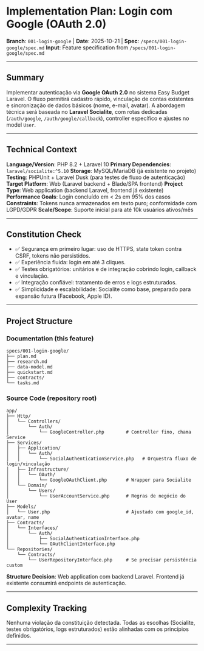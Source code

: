 # Implementation Plan: Login com Google (OAuth 2.0)

**Branch**: `001-login-google` | **Date**: 2025-10-21 | **Spec**: `/specs/001-login-google/spec.md`
**Input**: Feature specification from `/specs/001-login-google/spec.md`

---

## Summary

Implementar autenticação via **Google OAuth 2.0** no sistema Easy Budget Laravel.
O fluxo permitirá cadastro rápido, vinculação de contas existentes e sincronização de dados básicos (nome, e-mail, avatar).
A abordagem técnica será baseada no **Laravel Socialite**, com rotas dedicadas (`/auth/google`, `/auth/google/callback`), controller específico e ajustes no model `User`.

---

## Technical Context

**Language/Version**: PHP 8.2 + Laravel 10
**Primary Dependencies**: `laravel/socialite:^5.10`
**Storage**: MySQL/MariaDB (já existente no projeto)
**Testing**: PHPUnit + Laravel Dusk (para testes de fluxo de autenticação)
**Target Platform**: Web (Laravel backend + Blade/SPA frontend)
**Project Type**: Web application (backend Laravel, frontend já existente)
**Performance Goals**: Login concluído em < 2s em 95% dos casos
**Constraints**: Tokens nunca armazenados em texto puro; conformidade com LGPD/GDPR
**Scale/Scope**: Suporte inicial para até 10k usuários ativos/mês

---

## Constitution Check

-  ✅ Segurança em primeiro lugar: uso de HTTPS, state token contra CSRF, tokens não persistidos.
-  ✅ Experiência fluida: login em até 3 cliques.
-  ✅ Testes obrigatórios: unitários e de integração cobrindo login, callback e vinculação.
-  ✅ Integração confiável: tratamento de erros e logs estruturados.
-  ✅ Simplicidade e escalabilidade: Socialite como base, preparado para expansão futura (Facebook, Apple ID).

---

## Project Structure

### Documentation (this feature)

```
specs/001-login-google/
├── plan.md
├── research.md
├── data-model.md
├── quickstart.md
├── contracts/
└── tasks.md
```

### Source Code (repository root)

```
app/
├── Http/
│   └── Controllers/
│       └── Auth/
│           └── GoogleController.php        # Controller fino, chama Service
├── Services/
│   ├── Application/
│   │   └── Auth/
│   │       └── SocialAuthenticationService.php   # Orquestra fluxo de login/vinculação
│   ├── Infrastructure/
│   │   └── OAuth/
│   │       └── GoogleOAuthClient.php       # Wrapper para Socialite
│   └── Domain/
│       └── Users/
│           └── UserAccountService.php      # Regras de negócio do User
├── Models/
│   └── User.php                            # Ajustado com google_id, avatar, name
├── Contracts/
│   └── Interfaces/
│       └── Auth/
│           ├── SocialAuthenticationInterface.php
│           └── OAuthClientInterface.php
└── Repositories/
    └── Contracts/
        └── UserRepositoryInterface.php     # Se precisar persistência custom
```

**Structure Decision**: Web application com backend Laravel.
Frontend já existente consumirá endpoints de autenticação.

---

## Complexity Tracking

Nenhuma violação da constituição detectada.
Todas as escolhas (Socialite, testes obrigatórios, logs estruturados) estão alinhadas com os princípios definidos.

---
